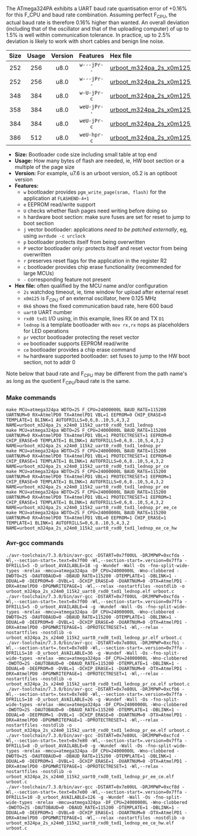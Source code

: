 The ATmega324PA exhibits a UART baud rate quantisation error of +0.16% for this F_CPU and baud rate combination. Assuming perfect F<sub>CPU</sub>, the actual baud rate is therefore 0.16% higher than wanted. An overall deviation (including that of the oscillator and that of the uploading computer) of up to 1.5% is well within communication tolerance. In practice, up to 2.5% deviation is likely to work with short cables and benign line noise.

|Size|Usage|Version|Features|Hex file|
|:-:|:-:|:-:|:-:|:--|
|252|256|u8.0|`w---jPr--`|[urboot_m324pa_2s_x0m125_0k6_uart0_rxd0_txd1_lednop.hex](https://raw.githubusercontent.com/stefanrueger/urboot.hex/main/mcus/atmega324pa/watchdog_2_s/external_oscillator_x/%2B0m125000_hz/%2B%2B%2B0k6_baud/uart0_rxd0_txd1/lednop/urboot_m324pa_2s_x0m125_0k6_uart0_rxd0_txd1_lednop.hex)|
|252|256|u8.0|`w---jPr--`|[urboot_m324pa_2s_x0m125_0k6_uart0_rxd0_txd1_lednop_pr.hex](https://raw.githubusercontent.com/stefanrueger/urboot.hex/main/mcus/atmega324pa/watchdog_2_s/external_oscillator_x/%2B0m125000_hz/%2B%2B%2B0k6_baud/uart0_rxd0_txd1/lednop/urboot_m324pa_2s_x0m125_0k6_uart0_rxd0_txd1_lednop_pr.hex)|
|348|384|u8.0|`w-U-jPr-c`|[urboot_m324pa_2s_x0m125_0k6_uart0_rxd0_txd1_lednop_pr_ce.hex](https://raw.githubusercontent.com/stefanrueger/urboot.hex/main/mcus/atmega324pa/watchdog_2_s/external_oscillator_x/%2B0m125000_hz/%2B%2B%2B0k6_baud/uart0_rxd0_txd1/lednop/urboot_m324pa_2s_x0m125_0k6_uart0_rxd0_txd1_lednop_pr_ce.hex)|
|358|384|u8.0|`weU-jPr--`|[urboot_m324pa_2s_x0m125_0k6_uart0_rxd0_txd1_lednop_pr_ee.hex](https://raw.githubusercontent.com/stefanrueger/urboot.hex/main/mcus/atmega324pa/watchdog_2_s/external_oscillator_x/%2B0m125000_hz/%2B%2B%2B0k6_baud/uart0_rxd0_txd1/lednop/urboot_m324pa_2s_x0m125_0k6_uart0_rxd0_txd1_lednop_pr_ee.hex)|
|384|384|u8.0|`weU-jPr-c`|[urboot_m324pa_2s_x0m125_0k6_uart0_rxd0_txd1_lednop_pr_ee_ce.hex](https://raw.githubusercontent.com/stefanrueger/urboot.hex/main/mcus/atmega324pa/watchdog_2_s/external_oscillator_x/%2B0m125000_hz/%2B%2B%2B0k6_baud/uart0_rxd0_txd1/lednop/urboot_m324pa_2s_x0m125_0k6_uart0_rxd0_txd1_lednop_pr_ee_ce.hex)|
|386|512|u8.0|`weU-hpr-c`|[urboot_m324pa_2s_x0m125_0k6_uart0_rxd0_txd1_lednop_ee_ce_hw.hex](https://raw.githubusercontent.com/stefanrueger/urboot.hex/main/mcus/atmega324pa/watchdog_2_s/external_oscillator_x/%2B0m125000_hz/%2B%2B%2B0k6_baud/uart0_rxd0_txd1/lednop/urboot_m324pa_2s_x0m125_0k6_uart0_rxd0_txd1_lednop_ee_ce_hw.hex)|

- **Size:** Bootloader code size including small table at top end
- **Usage:** How many bytes of flash are needed, ie, HW boot section or a multiple of the page size
- **Version:** For example, u7.6 is an urboot version, o5.2 is an optiboot version
- **Features:**
  + `w` bootloader provides `pgm_write_page(sram, flash)` for the application at `FLASHEND-4+1`
  + `e` EEPROM read/write support
  + `U` checks whether flash pages need writing before doing so
  + `h` hardware boot section: make sure fuses are set for reset to jump to boot section
  + `j` vector bootloader: applications *need to be patched externally*, eg, using `avrdude -c urclock`
  + `p` bootloader protects itself from being overwritten
  + `P` vector bootloader only: protects itself and reset vector from being overwritten
  + `r` preserves reset flags for the application in the register R2
  + `c` bootloader provides chip erase functionality (recommended for large MCUs)
  + `-` corresponding feature not present
- **Hex file:** often qualified by the MCU name and/or configuration
  + `2s` watchdog timeout, ie, time window for upload after external reset
  + `x0m125` is F<sub>CPU</sub> of an external oscillator, here 0.125 MHz
  + `0k6` shows the fixed communication baud rate, here 600 baud
  + `uart0` UART number
  + `rxd0 txd1` I/O using, in this example, lines RX `D0` and TX `D1`
  + `lednop` is a template bootloader with `mov rx,rx` nops as placeholders for LED operations
  + `pr` vector bootloader protecting the reset vector
  + `ee` bootloader supports EEPROM read/write
  + `ce` bootloader provides a chip erase command
  + `hw` hardware supported bootloader: set fuses to jump to the HW boot section, not to addr 0


Note below that baud rate and F<sub>CPU</sub> may be different from the path name's as long as the quotient F<sub>CPU</sub>/baud rate is the same.

### Make commands
```
make MCU=atmega324pa WDTO=2S F_CPU=24000000L BAUD_RATE=115200 UARTNUM=0 RX=AtmelPD0 TX=AtmelPD1 VBL=1 EEPROM=0 CHIP_ERASE=0 TEMPLATE=1 BLINK=1 AUTOFRILLS=0,6,8..10,5,4,3,2 NAME=urboot_m324pa_2s_x24m0_115k2_uart0_rxd0_txd1_lednop
make MCU=atmega324pa WDTO=2S F_CPU=24000000L BAUD_RATE=115200 UARTNUM=0 RX=AtmelPD0 TX=AtmelPD1 VBL=1 PROTECTRESET=1 EEPROM=0 CHIP_ERASE=0 TEMPLATE=1 BLINK=1 AUTOFRILLS=0,6,8..10,5,4,3,2 NAME=urboot_m324pa_2s_x24m0_115k2_uart0_rxd0_txd1_lednop_pr
make MCU=atmega324pa WDTO=2S F_CPU=24000000L BAUD_RATE=115200 UARTNUM=0 RX=AtmelPD0 TX=AtmelPD1 VBL=1 PROTECTRESET=1 EEPROM=0 CHIP_ERASE=1 TEMPLATE=1 BLINK=1 AUTOFRILLS=0,6,8..10,5,4,3,2 NAME=urboot_m324pa_2s_x24m0_115k2_uart0_rxd0_txd1_lednop_pr_ce
make MCU=atmega324pa WDTO=2S F_CPU=24000000L BAUD_RATE=115200 UARTNUM=0 RX=AtmelPD0 TX=AtmelPD1 VBL=1 PROTECTRESET=1 EEPROM=1 CHIP_ERASE=0 TEMPLATE=1 BLINK=1 AUTOFRILLS=0,6,8..10,5,4,3,2 NAME=urboot_m324pa_2s_x24m0_115k2_uart0_rxd0_txd1_lednop_pr_ee
make MCU=atmega324pa WDTO=2S F_CPU=24000000L BAUD_RATE=115200 UARTNUM=0 RX=AtmelPD0 TX=AtmelPD1 VBL=1 PROTECTRESET=1 EEPROM=1 CHIP_ERASE=1 TEMPLATE=1 BLINK=1 AUTOFRILLS=0,6,8..10,5,4,3,2 NAME=urboot_m324pa_2s_x24m0_115k2_uart0_rxd0_txd1_lednop_pr_ee_ce
make MCU=atmega324pa WDTO=2S F_CPU=24000000L BAUD_RATE=115200 UARTNUM=0 RX=AtmelPD0 TX=AtmelPD1 VBL=0 EEPROM=1 CHIP_ERASE=1 TEMPLATE=1 BLINK=1 AUTOFRILLS=0,6,8..10,5,4,3,2 NAME=urboot_m324pa_2s_x24m0_115k2_uart0_rxd0_txd1_lednop_ee_ce_hw
```

### Avr-gcc commands
```
./avr-toolchain/7.3.0/bin/avr-gcc -DSTART=0x7f00UL -DRJMPWP=0xcfda -Wl,--section-start=.text=0x7f00 -Wl,--section-start=.version=0x7ffa -DFRILLS=5 -D_urboot_AVAILABLE=18 -g -Wundef -Wall -Os -fno-split-wide-types -mrelax -mmcu=atmega324pa -DF_CPU=24000000L -Wno-clobbered -DWDTO=2S -DAUTOBAUD=0 -DBAUD_RATE=115200 -DTEMPLATE=1 -DBLINK=1 -DDUAL=0 -DEEPROM=0 -DVBL=1 -DCHIP_ERASE=0 -DUARTNUM=0 -DTX=AtmelPD1 -DRX=AtmelPD0 -DPGMWRITEPAGE=1 -Wl,--relax -nostartfiles -nostdlib -o urboot_m324pa_2s_x24m0_115k2_uart0_rxd0_txd1_lednop.elf urboot.c
./avr-toolchain/7.3.0/bin/avr-gcc -DSTART=0x7f00UL -DRJMPWP=0xcfda -Wl,--section-start=.text=0x7f00 -Wl,--section-start=.version=0x7ffa -DFRILLS=5 -D_urboot_AVAILABLE=4 -g -Wundef -Wall -Os -fno-split-wide-types -mrelax -mmcu=atmega324pa -DF_CPU=24000000L -Wno-clobbered -DWDTO=2S -DAUTOBAUD=0 -DBAUD_RATE=115200 -DTEMPLATE=1 -DBLINK=1 -DDUAL=0 -DEEPROM=0 -DVBL=1 -DCHIP_ERASE=0 -DUARTNUM=0 -DTX=AtmelPD1 -DRX=AtmelPD0 -DPGMWRITEPAGE=1 -DPROTECTRESET=1 -Wl,--relax -nostartfiles -nostdlib -o urboot_m324pa_2s_x24m0_115k2_uart0_rxd0_txd1_lednop_pr.elf urboot.c
./avr-toolchain/7.3.0/bin/avr-gcc -DSTART=0x7e80UL -DRJMPWP=0xcfb1 -Wl,--section-start=.text=0x7e80 -Wl,--section-start=.version=0x7ffa -DFRILLS=10 -D_urboot_AVAILABLE=36 -g -Wundef -Wall -Os -fno-split-wide-types -mrelax -mmcu=atmega324pa -DF_CPU=24000000L -Wno-clobbered -DWDTO=2S -DAUTOBAUD=0 -DBAUD_RATE=115200 -DTEMPLATE=1 -DBLINK=1 -DDUAL=0 -DEEPROM=0 -DVBL=1 -DCHIP_ERASE=1 -DUARTNUM=0 -DTX=AtmelPD1 -DRX=AtmelPD0 -DPGMWRITEPAGE=1 -DPROTECTRESET=1 -Wl,--relax -nostartfiles -nostdlib -o urboot_m324pa_2s_x24m0_115k2_uart0_rxd0_txd1_lednop_pr_ce.elf urboot.c
./avr-toolchain/7.3.0/bin/avr-gcc -DSTART=0x7e80UL -DRJMPWP=0xcfb6 -Wl,--section-start=.text=0x7e80 -Wl,--section-start=.version=0x7ffa -DFRILLS=10 -D_urboot_AVAILABLE=26 -g -Wundef -Wall -Os -fno-split-wide-types -mrelax -mmcu=atmega324pa -DF_CPU=24000000L -Wno-clobbered -DWDTO=2S -DAUTOBAUD=0 -DBAUD_RATE=115200 -DTEMPLATE=1 -DBLINK=1 -DDUAL=0 -DEEPROM=1 -DVBL=1 -DCHIP_ERASE=0 -DUARTNUM=0 -DTX=AtmelPD1 -DRX=AtmelPD0 -DPGMWRITEPAGE=1 -DPROTECTRESET=1 -Wl,--relax -nostartfiles -nostdlib -o urboot_m324pa_2s_x24m0_115k2_uart0_rxd0_txd1_lednop_pr_ee.elf urboot.c
./avr-toolchain/7.3.0/bin/avr-gcc -DSTART=0x7e80UL -DRJMPWP=0xcfcd -Wl,--section-start=.text=0x7e80 -Wl,--section-start=.version=0x7ffa -DFRILLS=8 -D_urboot_AVAILABLE=0 -g -Wundef -Wall -Os -fno-split-wide-types -mrelax -mmcu=atmega324pa -DF_CPU=24000000L -Wno-clobbered -DWDTO=2S -DAUTOBAUD=0 -DBAUD_RATE=115200 -DTEMPLATE=1 -DBLINK=1 -DDUAL=0 -DEEPROM=1 -DVBL=1 -DCHIP_ERASE=1 -DUARTNUM=0 -DTX=AtmelPD1 -DRX=AtmelPD0 -DPGMWRITEPAGE=1 -DPROTECTRESET=1 -Wl,--relax -nostartfiles -nostdlib -o urboot_m324pa_2s_x24m0_115k2_uart0_rxd0_txd1_lednop_pr_ee_ce.elf urboot.c
./avr-toolchain/7.3.0/bin/avr-gcc -DSTART=0x7e00UL -DRJMPWP=0xcf8d -Wl,--section-start=.text=0x7e00 -Wl,--section-start=.version=0x7ffa -DFRILLS=10 -D_urboot_AVAILABLE=126 -g -Wundef -Wall -Os -fno-split-wide-types -mrelax -mmcu=atmega324pa -DF_CPU=24000000L -Wno-clobbered -DWDTO=2S -DAUTOBAUD=0 -DBAUD_RATE=115200 -DTEMPLATE=1 -DBLINK=1 -DDUAL=0 -DEEPROM=1 -DVBL=0 -DCHIP_ERASE=1 -DUARTNUM=0 -DTX=AtmelPD1 -DRX=AtmelPD0 -DPGMWRITEPAGE=1 -Wl,--relax -nostartfiles -nostdlib -o urboot_m324pa_2s_x24m0_115k2_uart0_rxd0_txd1_lednop_ee_ce_hw.elf urboot.c
```

